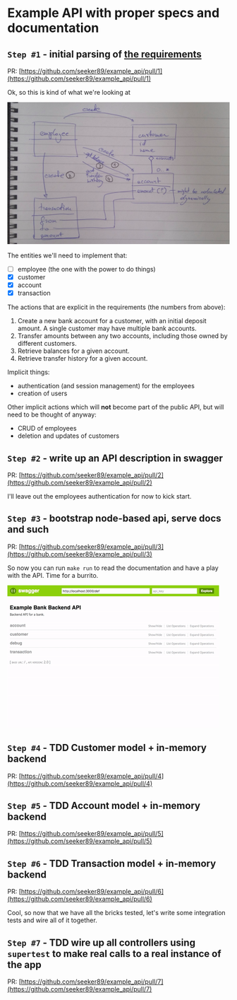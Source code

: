 # Example API with proper specs and documentation




## `Step #1` - initial parsing of [the requirements](docs/build_a_bank.md)

PR: [https://github.com/seeker89/example_api/pull/1](https://github.com/seeker89/example_api/pull/1)

Ok, so this is kind of what we're looking at

![zee UML](docs/uml.png)


The entities we'll need to implement that:

- [ ] employee (the one with the power to do things)
- [x] customer
- [x] account
- [x] transaction

The actions that are explicit in the requirements (the numbers from above):

1. Create a new bank account for a customer, with an initial deposit amount. A single customer may have multiple bank accounts.
2. Transfer amounts between any two accounts, including those owned by different customers.
3. Retrieve balances for a given account.
4. Retrieve transfer history for a given account.

Implicit things:

- authentication (and session management) for the employees
- creation of users


Other implicit actions which will __not__ become part of the public API, but will need to be thought of anyway:

- CRUD of employees
- deletion and updates of customers


## `Step #2` - write up an API description in swagger

PR: [https://github.com/seeker89/example_api/pull/2](https://github.com/seeker89/example_api/pull/2)

I'll leave out the employees authentication for now to kick start.



## `Step #3` - bootstrap node-based api, serve docs and such

PR: [https://github.com/seeker89/example_api/pull/3](https://github.com/seeker89/example_api/pull/3)

So now you can run `make run` to read the documentation and have a play with the API. Time for a burrito.


![docs/ui.gif](docs/ui.gif)


## `Step #4` - TDD Customer model + in-memory backend

PR: [https://github.com/seeker89/example_api/pull/4](https://github.com/seeker89/example_api/pull/4)


## `Step #5` - TDD Account model + in-memory backend

PR: [https://github.com/seeker89/example_api/pull/5](https://github.com/seeker89/example_api/pull/5)


## `Step #6` - TDD Transaction model + in-memory backend

PR: [https://github.com/seeker89/example_api/pull/6](https://github.com/seeker89/example_api/pull/6)


Cool, so now that we have all the bricks tested, let's write some integration tests and wire all of it together.


## `Step #7` - TDD wire up all controllers using `supertest` to make real calls to a real instance of the app

PR: [https://github.com/seeker89/example_api/pull/7](https://github.com/seeker89/example_api/pull/7)
